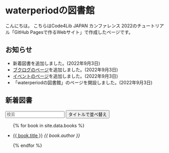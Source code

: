 <script src="https://cdn.jsdelivr.net/npm/tify@0.27.0/dist/tify.js"></script>
<script src="https://cdnjs.cloudflare.com/ajax/libs/list.js/2.3.1/list.min.js"></script>
<link rel="stylesheet" href="https://cdn.jsdelivr.net/npm/tify@0.27.0/dist/tify.css">

# waterperiodの図書館
こんにちは。
こちらはCode4Lib JAPAN カンファレンス 2022のチュートリアル「GitHub Pagesで作るWebサイト」で作成したページです。

## お知らせ
- 新着図書を追加しました。(2022年9月3日)
- [ブクログのページ](https://waterperiod.github.io/booklog.html)を追加しました。(2022年9月3日)
- [イベントのページ](https://waterperiod.github.io/event.html)を追加しました。(2022年9月3日)
- 「waterperiodの図書館」のページを開設しました。(2022年9月3日)

## 新着図書
<div id="books">
  <input class="search" placeholder="検索" />
  <button class="sort" data-sort="title">
    タイトルで並べ替え
  </button>
  <ul class="list">
    <!-- _data フォルダの books.csv からデータを取り出す -->
    {% for book in site.data.books %}
      <li>
        <!-- books.csv の title 列、 url 列をリンク先に設定 -->
        <p class="title"><a href="{{ book.url }}">{{ book.title }}</a> <i>{{ book.author }}</i></p>
      </li>
    {% endfor %}
  </ul>
</div>

<script>
var options = {
    valueNames: [ 'title' ]
};

var userList = new List('books', options);
</script>
